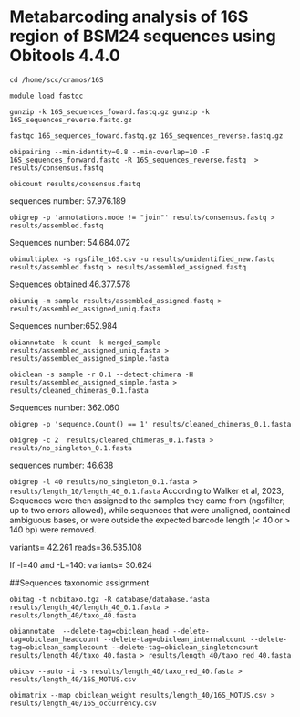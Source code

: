 # Metabarcoding analysis of 16S region of BSM24 sequences using Obitools 4.4.0 

`cd /home/scc/cramos/16S`

`module load fastqc`

`gunzip -k 16S_sequences_foward.fastq.gz gunzip -k 16S_sequences_reverse.fastq.gz`

`fastqc 16S_sequences_foward.fastq.gz 16S_sequences_reverse.fastq.gz`

`obipairing --min-identity=0.8 --min-overlap=10 -F 16S_sequences_forward.fastq -R 16S_sequences_reverse.fastq  > results/consensus.fastq`

`obicount results/consensus.fastq`

sequences number: 57.976.189 

`obigrep -p 'annotations.mode != "join"' results/consensus.fastq > results/assembled.fastq`

Sequences number: 54.684.072

`obimultiplex -s ngsfile_16S.csv -u results/unidentified_new.fastq results/assembled.fastq > results/assembled_assigned.fastq`

Sequences obtained:46.377.578

`obiuniq -m sample results/assembled_assigned.fastq > results/assembled_assigned_uniq.fasta`

Sequences number:652.984

`obiannotate -k count -k merged_sample results/assembled_assigned_uniq.fasta > results/assembled_assigned_simple.fasta`

`obiclean -s sample -r 0.1 --detect-chimera -H results/assembled_assigned_simple.fasta > results/cleaned_chimeras_0.1.fasta`

Sequences number: 362.060

`obigrep -p 'sequence.Count() == 1' results/cleaned_chimeras_0.1.fasta`

`obigrep -c 2  results/cleaned_chimeras_0.1.fasta > results/no_singleton_0.1.fasta`

sequences number: 46.638

`obigrep -l 40 results/no_singleton_0.1.fasta > results/length_10/length_40_0.1.fasta`
According to Walker et al, 2023, Sequences were then assigned to the samples they came from (ngsfilter; up to two errors allowed), while sequences that were unaligned, contained ambiguous bases, or were outside the expected barcode length (< 40 or > 140 bp) were removed.

variants= 42.261
reads=36.535.108

If -l=40 and -L=140:
variants= 30.624

##Sequences taxonomic assignment

`obitag -t ncbitaxo.tgz -R database/database.fasta results/length_40/length_40_0.1.fasta > results/length_40/taxo_40.fasta`

`obiannotate  --delete-tag=obiclean_head --delete-tag=obiclean_headcount --delete-tag=obiclean_internalcount --delete-tag=obiclean_samplecount --delete-tag=obiclean_singletoncount results/length_40/taxo_40.fasta > results/length_40/taxo_red_40.fasta`

`obicsv --auto -i -s results/length_40/taxo_red_40.fasta > results/length_40/16S_MOTUS.csv`

`obimatrix --map obiclean_weight results/length_40/16S_MOTUS.csv > results/length_40/16S_occurrency.csv`







